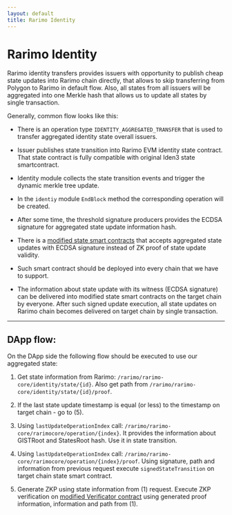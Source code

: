 ```yaml
---
layout: default
title: Rarimo Identity
---
```


# Rarimo Identity

Rarimo identity transfers provides issuers with opportunity to publish cheap state updates into Rarimo chain directly,
that allows to skip transferring from Polygon to Rarimo in default flow. Also, all states from all issuers will be
aggregated into one Merkle hash that allows us to update all states by single transaction.

Generally, common flow looks like this:

- There is an operation type `IDENTITY_AGGREGATED_TRANSFER` that is used to transfer aggregated identity state overall
  issuers.

- Issuer publishes state transition into Rarimo EVM identity state contract.
  That state contract is fully compatible with original Iden3 state smartcontract.

- Identity module collects the state transition events and trigger the dynamic merkle tree update.

- In the `identiy` module `EndBlock` method the corresponding operation will be created.

- After some time, the threshold signature producers provides the ECDSA signature for aggregated state update
  information hash.

- There is a [modified state smart contracts](https://gitlab.com/rarimo/rarimoid/state-contracts) that accepts
  aggregated state updates with ECDSA signature instead of ZK proof of state update validity.

- Such smart contract should be deployed into every chain that we have to support.

- The information about state update with its witness (ECDSA signature) can be delivered into modified state smart
  contracts on the target chain by everyone.
  After such signed update execution, all state updates on Rarimo chain becomes delivered on target chain by single
  transaction.

----

## DApp flow:

On the DApp side the following flow should be executed to use our aggregated state:

1. Get state information from Rarimo: `/rarimo/rarimo-core/identity/state/{id}`. Also get path
   from `/rarimo/rarimo-core/identity/state/{id}/proof`.

2. If the last state update timestamp is equal (or less) to the timestamp on target chain - go to (5).

3. Using `lastUpdateOperationIndex` call: `/rarimo/rarimo-core/rarimocore/operation/{index}`. It provides the
   information about GISTRoot and StatesRoot hash. Use it in state transition.

4. Using `lastUpdateOperationIndex` call: `/rarimo/rarimo-core/rarimocore/operation/{index}/proof`. Using signature,
   path and information from previous request execute `signedStateTransition` on target chain state smart contract.

5. Generate ZKP using state information from (1) request. Execute ZKP verification
   on [modified Verificator contract](https://gitlab.com/rarimo/rarimoid/state-contracts) using generated proof
   information, information and path from (1).
